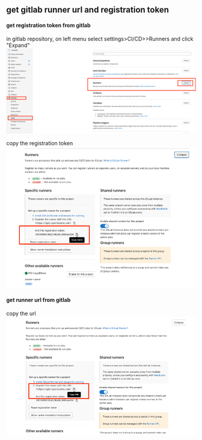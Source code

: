 ## get gitlab runner url and registration token

#### get registration token from gitlab

in gitlab repository, on left menu select settings>CI/CD>>Runners and click "Expand"
![img.png](images/runner_expand.png)

copy the registration token
![img.png](images/copy_reg_token.png)


#### get runner url from gitlab
copy the url
![img.png](images/copy_the_url.png)